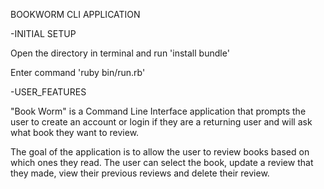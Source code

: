 BOOKWORM CLI APPLICATION


-INITIAL SETUP

Open the directory in terminal and run 'install bundle'

Enter command 'ruby bin/run.rb'

-USER_FEATURES

"Book Worm" is a Command Line Interface application that prompts the user to create an account or login if they are a returning user and will ask what book they want to review.

The goal of the application is to allow the user to review books based on which ones they read. The user can select the book, update a review that they made, view their previous reviews and delete their review. 





